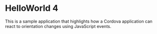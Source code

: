 HelloWorld 4
============
This is a sample application that highlights how a Cordova application can react to orientation changes using JavaScript events.